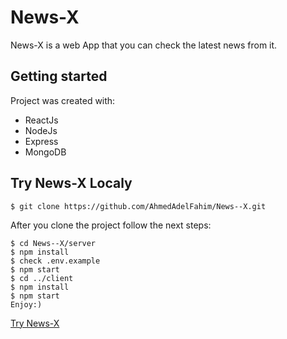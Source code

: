 # News-X
News-X is a web App that you can check the latest news from it.
## Getting started
Project was created with:
* ReactJs
* NodeJs
* Express
* MongoDB

## Try News-X Localy
```
$ git clone https://github.com/AhmedAdelFahim/News--X.git
```
After you clone the project follow the next steps:
```
$ cd News--X/server
$ npm install
$ check .env.example
$ npm start
$ cd ../client
$ npm install
$ npm start
Enjoy:)
```
<a href="https://newsx.herokuapp.com/">Try News-X</a>
